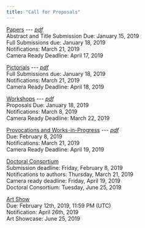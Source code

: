 ```yaml
---
title: "Call for Proposals"
---
```


[Papers](/papers/) --- <i class="fas fa-file-download">[ pdf](/downloads/papers.pdf)</i> </br>
Abstract and Title Submission Due: January 15, 2019 </br> 
Full Submissions due: January 18, 2019 </br> 
Notifications: March 21, 2019 </br> 
Camera Ready Deadline: April 17, 2019 </br> 

[Pictorials](/pictorials/) --- <i class="fas fa-file-download">[ pdf](/downloads/pictorials.pdf)</i> </br>
Full Submissions due: January 18, 2019 </br>
Notifications: March 21, 2019 </br>
Camera Ready Deadline: April 18, 2019 </br> 

[Workshops](/workshops/) --- <i class="fas fa-file-download">[ pdf](/downloads/workshops.pdf)</i> </br>
Proposals Due: January 18, 2019 </br>
Notifications: March 8, 2019 </br>
Camera Ready Deadline: March 22, 2019 </br>

[Provocations and Works-in-Progress](/provocations_wips/) --- <i class="fas fa-file-download">[ pdf](/downloads/provocations_wips.pdf)</i> </br>
Due: February 8,  2019 </br>
Notifications: March 21, 2019 </br>
Camera Ready Deadline: April 19, 2019 </br>

[Doctoral Consortium](/consortium/) </br>
Submission deadline: Friday, February 8, 2019 </br>
Notifications to authors: Thursday, March 21, 2019 </br>
Camera ready deadline: Friday, April 19, 2019 </br>
Doctoral Consortium: Tuesday, June 25, 2019 </br>

[Art Show](/artshow/)</br>
Due: February 12th, 2019, 11:59 PM (UTC) </br>
Notification: April 26th, 2019 </br>
Art Showcase: June 25, 2019 </br>
